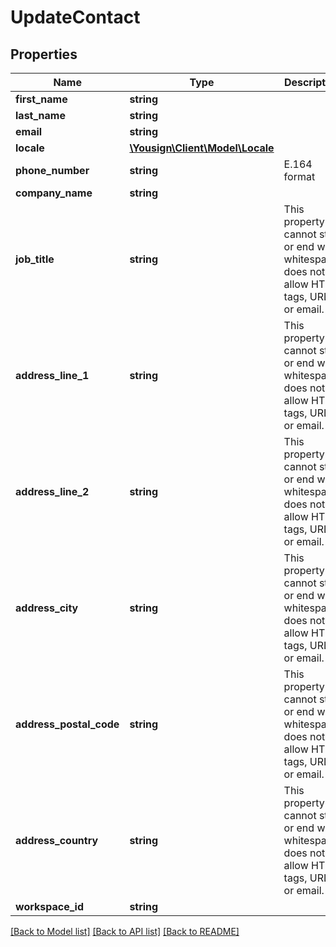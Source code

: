 # UpdateContact

## Properties
Name | Type | Description | Notes
------------ | ------------- | ------------- | -------------
**first_name** | **string** |  | [optional] 
**last_name** | **string** |  | [optional] 
**email** | **string** |  | [optional] 
**locale** | [**\Yousign\Client\Model\Locale**](Locale.md) |  | [optional] 
**phone_number** | **string** | E.164 format | [optional] 
**company_name** | **string** |  | [optional] 
**job_title** | **string** | This property cannot start or end with whitespace, does not allow HTML tags, URL or email. | [optional] 
**address_line_1** | **string** | This property cannot start or end with whitespace, does not allow HTML tags, URL or email. | [optional] 
**address_line_2** | **string** | This property cannot start or end with whitespace, does not allow HTML tags, URL or email. | [optional] 
**address_city** | **string** | This property cannot start or end with whitespace, does not allow HTML tags, URL or email. | [optional] 
**address_postal_code** | **string** | This property cannot start or end with whitespace, does not allow HTML tags, URL or email. | [optional] 
**address_country** | **string** | This property cannot start or end with whitespace, does not allow HTML tags, URL or email. | [optional] 
**workspace_id** | **string** |  | [optional] 

[[Back to Model list]](../../README.md#documentation-for-models) [[Back to API list]](../../README.md#documentation-for-api-endpoints) [[Back to README]](../../README.md)
